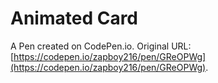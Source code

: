 # Animated Card

A Pen created on CodePen.io. Original URL: [https://codepen.io/zapboy216/pen/GReOPWg](https://codepen.io/zapboy216/pen/GReOPWg).

